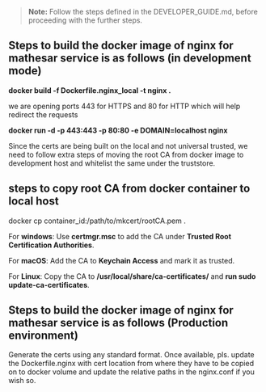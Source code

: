 > **Note:** Follow the steps defined in the DEVELOPER_GUIDE.md, before proceeding with the further steps.

## Steps to build the docker image of nginx for mathesar service is as follows (in development mode)

**docker build -f Dockerfile.nginx_local -t nginx .**

we are opening ports 443 for HTTPS and 80 for HTTP which will help redirect the requests

**docker run -d -p 443:443 -p 80:80 -e DOMAIN=localhost nginx**


Since the certs are being built on the local and not universal trusted, we need to follow extra steps of moving the root CA from docker image to development host and whitelist the same under the truststore. 

## steps to copy root CA from docker container to local host

docker cp container_id:/path/to/mkcert/rootCA.pem .

For **windows**: Use **certmgr.msc** to add the CA under **Trusted Root Certification Authorities**.

For **macOS**: Add the CA to **Keychain Access** and mark it as trusted.

For **Linux**: Copy the CA to **/usr/local/share/ca-certificates/** and **run sudo update-ca-certificates**.


## Steps to build the docker image of nginx for mathesar service is as follows (Production environment)

Generate the certs using any standard format. Once available, pls. update the Dockerfile.nginx with cert location from where they have to be copied on to docker volume and update the relative paths in the nginx.conf if you wish so. 
